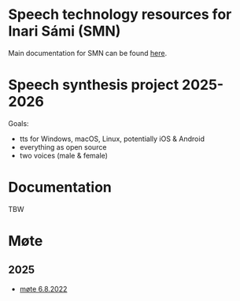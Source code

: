 # Speech technology resources for Inari Sámi (SMN)

Main documentation for SMN can be found [here](https://giellalt.github.io/lang-smn/).

# Speech synthesis project 2025-2026

Goals:
- tts for Windows, macOS, Linux, potentially iOS & Android
- everything as open source
- two voices (male & female)

# Documentation

TBW

# Møte

## 2025

- [møte  6.8.2022](meetings/2025-08-06.md)
